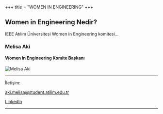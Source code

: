 +++
title = "WOMEN IN ENGINEERING"
+++

## Women in Engineering Nedir?

IEEE Atılım Üniversitesi Women in Engineering komitesi...

### Melisa Aki
#### Women in Engineering Komite Başkanı
 ![Melisa Aki](/img/yk/aki.jpg)
_________
İletişim:

[aki.melisa@student.atilim.edu.tr](mailto:aki.melisa@student.atilim.edu.tr)

[LinkedIn](https://www.linkedin.com/in/melisa-aki/)
________
